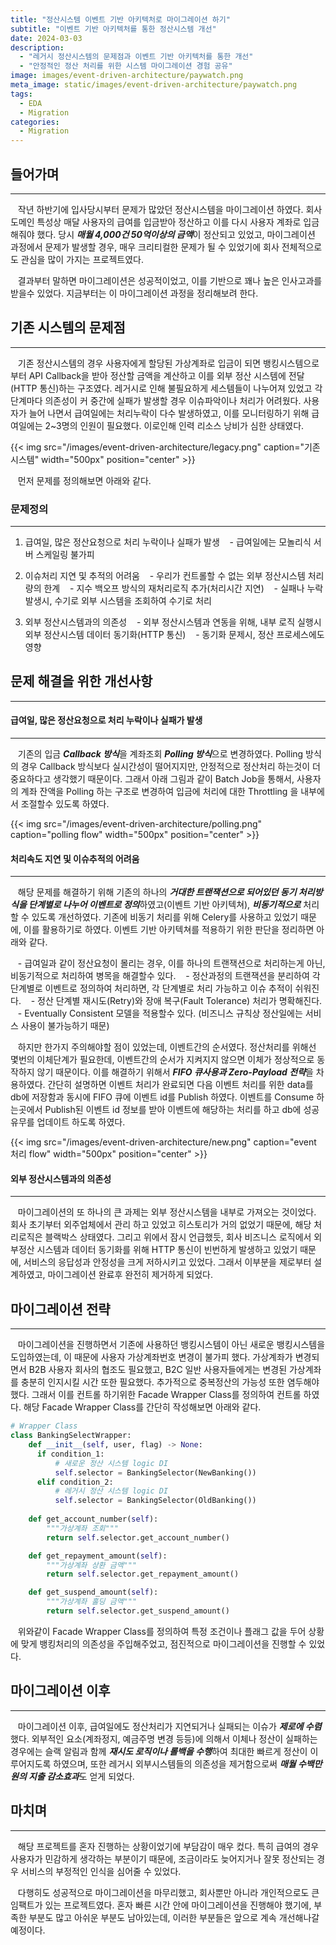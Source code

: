```yaml
---
title: "정산시스템 이벤트 기반 아키텍처로 마이그레이션 하기"
subtitle: "이벤트 기반 아키텍처를 통한 정산시스템 개선"
date: 2024-03-03
description:
  - "레거시 정산시스템의 문제점과 이벤트 기반 아키텍처를 통한 개선"
  - "안정적인 정산 처리를 위한 시스템 마이그레이션 경험 공유"
image: images/event-driven-architecture/paywatch.png
meta_image: static/images/event-driven-architecture/paywatch.png
tags:
  - EDA
  - Migration
categories:
  - Migration
---
```


## 들어가며

---

&nbsp;&nbsp;&nbsp;작년 하반기에 입사당시부터 문제가 많았던 정산시스템을 마이그레이션 하였다. 회사 도메인 특성상 매달 사용자의 급여를 입금받아 정산하고 이를 다시 사용자 계좌로 입금해줘야 했다. 당시 ***매월 4,000건 50억이상의 금액***이 정산되고 있었고, 마이그레이션 과정에서 문제가 발생할 경우, 매우 크리티컬한 문제가 될 수 있었기에 회사 전체적으로도 관심을 많이 가지는 프로젝트였다. 

&nbsp;&nbsp;&nbsp;결과부터 말하면 마이그레이션은 성공적이었고, 이를 기반으로 꽤나 높은 인사고과를 받을수 있었다. 지금부터는 이 마이그레이션 과정을 정리해보려 한다.


## 기존 시스템의 문제점

---

&nbsp;&nbsp;&nbsp;기존 정산시스템의 경우 사용자에게 할당된 가상계좌로 입금이 되면 뱅킹시스템으로부터 API Callback을 받아 정산할 금액을 계산하고 이를 외부 정산 시스템에 전달(HTTP 통신)하는 구조였다. 레거시로 인해 불필요하게 세스템들이 나누어져 있었고 각 단계마다 의존성이 커 중간에 실패가 발생할 경우 이슈파악이나 처리가 어려웠다. 사용자가 늘어 나면서 급여일에는 처리누락이 다수 발생하였고, 이를 모니터링하기 위해 급여일에는 2~3명의 인원이 필요했다. 이로인해 인력 리소스 낭비가 심한 상태였다. 

{{< img src="/images/event-driven-architecture/legacy.png" caption="기존 시스템" width="500px" position="center" >}}

&nbsp;&nbsp;&nbsp;먼저 문제를 정의해보면 아래와 같다.

### 문제정의

---

1. 급여일, 많은 정산요청으로 처리 누락이나 실패가 발생
&nbsp;&nbsp;&nbsp;- 급여일에는 모놀리식 서버 스케일링 불가피

2. 이슈처리 지연 및 추적의 어려움
&nbsp;&nbsp;&nbsp;- 우리가 컨트롤할 수 없는 외부 정산시스템 처리량의 한계
&nbsp;&nbsp;&nbsp;- 지수 백오프 방식의 재처리로직 추가(처리시간 지연)
&nbsp;&nbsp;&nbsp;- 실패나 누락 발생시, 수기로 외부 시스템을 조회하여 수기로 처리

3. 외부 정산시스템과의 의존성
&nbsp;&nbsp;&nbsp;- 외부 정산시스템과 연동을 위해, 내부 로직 실행시 외부 정산시스템 데이터 동기화(HTTP 통신)
&nbsp;&nbsp;&nbsp;- 동기화 문제시, 정산 프로세스에도 영향


## 문제 해결을 위한 개선사항

---

#### 급여일, 많은 정산요청으로 처리 누락이나 실패가 발생

---

&nbsp;&nbsp;&nbsp;기존의 입금 ***Callback 방식***을 계좌조회 ***Polling 방식***으로 변경하였다. Polling 방식의 경우 Callback 방식보다 실시간성이 떨어지지만, 안정적으로 정산처리 하는것이 더 중요하다고 생각했기 때문이다. 그래서 아래 그림과 같이 Batch Job을 통해서, 사용자의 계좌 잔액을 Polling 하는 구조로 변경하여 입금에 처리에 대한 Throttling 을 내부에서 조절할수 있도록 하였다.

{{< img src="/images/event-driven-architecture/polling.png" caption="polling flow" width="500px" position="center" >}}


#### 처리속도 지연 및 이슈추적의 어려움

---

&nbsp;&nbsp;&nbsp;해당 문제를 해결하기 위해 기존의 하나의 ***거대한 트랜잭션으로 되어있던 동기 처리방식을 단계별로 나누어 이벤트로 정의***하였고(이벤트 기반 아키텍쳐), ***비동기적으로*** 처리 할 수 있도록 개선하였다. 기존에 비동기 처리를 위해 Celery를 사용하고 있었기 때문에, 이를 활용하기로 하였다. 이벤트 기반 아키텍쳐를 적용하기 위한 판단을 정리하면 아래와 같다.

&nbsp;&nbsp;&nbsp;- 급여일과 같이 정산요청이 몰리는 경우, 이를 하나의 트랜잭션으로 처리하는게 아닌, 비동기적으로 처리하여 병목을 해결할수 있다.
&nbsp;&nbsp;&nbsp;- 정산과정의 트랜잭션을 분리하여 각 단계별로 이벤트로 정의하여 처리하면, 각 단계별로 처리 가능하고 이슈 추적이 쉬워진다.
&nbsp;&nbsp;&nbsp;- 정산 단계별 재시도(Retry)와 장애 복구(Fault Tolerance) 처리가 명확해진다.
&nbsp;&nbsp;&nbsp;- Eventually Consistent 모델을 적용할수 있다. (비즈니스 규칙상 정산일에는 서비스 사용이 불가능하기 때문)


&nbsp;&nbsp;&nbsp;하지만 한가지 주의해야할 점이 있었는데, 이벤트간의 순서였다. 정산처리를 위해선 몇번의 이체단계가 필요한데, 이벤트간의 순서가 지켜지지 않으면 이체가 정상적으로 동작하지 않기 때문이다. 이를 해결하기 위해서 ***FIFO 큐사용과 Zero-Payload 전략***을 차용하였다. 간단히 설명하면 이벤트 처리가 완료되면 다음 이벤트 처리를 위한 data를  db에 저장함과 동시에 FIFO 큐에 이벤트 id를 Publish 하였다. 이벤트를 Consume 하는곳에서 Publish된 이벤트 id 정보를 받아 이벤트에 해당하는 처리를 하고 db에 성공유무를 업데이트 하도록 하였다.

{{< img src="/images/event-driven-architecture/new.png" caption="event 처리 flow" width="500px" position="center" >}}

#### 외부 정산시스템과의 의존성

---

&nbsp;&nbsp;&nbsp;마이그레이션의 또 하나의 큰 과제는 외부 정산시스템을 내부로 가져오는 것이었다. 회사 초기부터 외주업체에서 관리 하고 있었고 히스토리가 거의 없었기 때문에, 해당 처리로직은 블랙박스 상태였다. 그리고 위에서 잠시 언급했듯, 회사 비즈니스 로직에서 외부정산 시스템과 데이터 동기화를 위해 HTTP 통신이 빈번하게 발생하고 있었기 때문에, 서비스의 응답성과 안정성을 크게 저하시키고 있었다. 그래서 이부분을 제로부터 설계하였고, 마이그레이션 완료후 완전히 제거하게 되었다.


## 마이그레이션 전략

---

&nbsp;&nbsp;&nbsp;마이그레이션을 진행하면서 기존에 사용하던 뱅킹시스템이 아닌 새로운 뱅킹시스템을 도입하였는데, 이 때문에 사용자 가상계좌번호 변경이 불가피 했다. 가상계좌가 변경되면서 B2B 사용자 회사의 협조도 필요했고, B2C 일반 사용자들에게는 변경된 가상계좌를 충분히 인지시킬 시간 또한 필요했다. 추가적으로 중복정산의 가능성 또한 염두해야 했다. 그래서 이를 컨트롤 하기위한 Facade Wrapper Class를 정의하여 컨트롤 하였다. 해당 Facade Wrapper Class를 간단히 작성해보면 아래와 같다.

```python
# Wrapper Class 
class BankingSelectWrapper:
    def __init__(self, user, flag) -> None:
      if condition_1:
          # 새로운 정산 시스템 logic DI
          self.selector = BankingSelector(NewBanking())
      elif condition_2:
          # 레거시 정산 시스템 logic DI
          self.selector = BankingSelector(OldBanking())
              
    def get_account_number(self):
        """가상계좌 조회"""
        return self.selector.get_account_number()

    def get_repayment_amount(self):
        """가상계좌 상환 금액"""
        return self.selector.get_repayment_amount()

    def get_suspend_amount(self):
        """가상계좌 홀딩 금액"""
        return self.selector.get_suspend_amount()
```

&nbsp;&nbsp;&nbsp;위와같이 Facade Wrapper Class를 정의하여 특정 조건이나 플래그 값을 두어 상황에 맞게 뱅킹처리의 의존성을 주입해주었고, 점진적으로 마이그레이션을 진행할 수 있었다.


## 마이그레이션 이후

---

&nbsp;&nbsp;&nbsp;마이그레이션 이후, 급여일에도 정산처리가 지연되거나 실패되는 이슈가 ***제로에 수렴***했다. 외부적인 요소(계좌정지, 예금주명 변경 등등)에 의해서 이체나 정산이 실패하는 경우에는 슬랙 알림과 함께 ***재시도 로직이나 롤백을 수행***하여 최대한 빠르게 정산이 이루어지도록 하였으며, 또한 레거시 외부시스템들의 의존성을 제거함으로써 ***매월 수백만원의 지출 감소효과***도 얻게 되었다. 


## 마치며

---

&nbsp;&nbsp;&nbsp;해당 프로젝트를 혼자 진행하는 상황이었기에 부담감이 매우 컸다. 특히 급여의 경우 사용자가 민감하게 생각하는 부분이기 때문에, 조금이라도 늦어지거나 잘못 정산되는 경우 서비스의 부정적인 인식을 심어줄 수 있었다.

&nbsp;&nbsp;&nbsp;다행히도 성공적으로 마이그레이션을 마무리했고, 회사뿐만 아니라 개인적으로도 큰 임팩트가 있는 프로젝트였다. 혼자 빠른 시간 안에 마이그레이션을 진행해야 했기에, 부족한 부분도 많고 아쉬운 부분도 남아있는데, 이러한 부분들은 앞으로 계속 개선해나갈 예정이다.